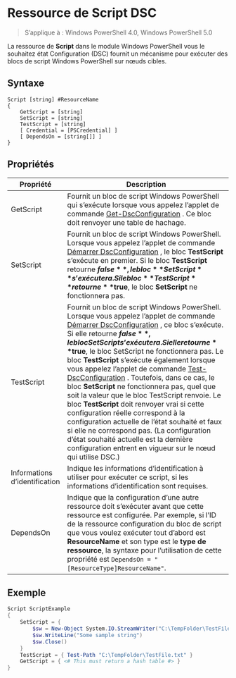# Ressource de Script DSC

 
> S’applique à : Windows PowerShell 4.0, Windows PowerShell 5.0

La ressource de **Script** dans le module Windows PowerShell vous le souhaitez état Configuration (DSC) fournit un mécanisme pour exécuter des blocs de script Windows PowerShell sur nœuds cibles.

## Syntaxe

```
Script [string] #ResourceName
{
    GetScript = [string]
    SetScript = [string]
    TestScript = [string]
    [ Credential = [PSCredential] ]
    [ DependsOn = [string[]] ]
}
```

## Propriétés

|  Propriété  |  Description   | 
|---|---| 
| GetScript| Fournit un bloc de script Windows PowerShell qui s’exécute lorsque vous appelez l’applet de commande [Get-DscConfiguration](https://technet.microsoft.com/en-us/library/dn407379.aspx) . Ce bloc doit renvoyer une table de hachage.| 
| SetScript| Fournit un bloc de script Windows PowerShell. Lorsque vous appelez l’applet de commande [Démarrer DscConfiguration](https://technet.microsoft.com/en-us/library/dn521623.aspx) , le bloc **TestScript** s’exécute en premier. Si le bloc **TestScript** retourne **$false**, le bloc **SetScript** s’exécutera. Si le bloc **TestScript** retourne **$true**, le bloc **SetScript** ne fonctionnera pas.| 
| TestScript| Fournit un bloc de script Windows PowerShell. Lorsque vous appelez l’applet de commande [Démarrer DscConfiguration](https://technet.microsoft.com/en-us/library/dn521623.aspx) , ce bloc s’exécute. Si elle retourne **$false**, le bloc SetScript s’exécutera. Si elle retourne **$true**, le bloc SetScript ne fonctionnera pas. Le bloc **TestScript** s’exécute également lorsque vous appelez l’applet de commande [Test-DscConfiguration](https://technet.microsoft.com/en-us/library/dn407382.aspx) . Toutefois, dans ce cas, le bloc **SetScript** ne fonctionnera pas, quel que soit la valeur que le bloc TestScript renvoie. Le bloc **TestScript** doit renvoyer vrai si cette configuration réelle correspond à la configuration actuelle de l’état souhaité et faux si elle ne correspond pas. (La configuration d’état souhaité actuelle est la dernière configuration entrent en vigueur sur le nœud qui utilise DSC.)| 
| Informations d’identification| Indique les informations d’identification à utiliser pour exécuter ce script, si les informations d’identification sont requises.| 
| DependsOn| Indique que la configuration d’une autre ressource doit s’exécuter avant que cette ressource est configurée. Par exemple, si l’ID de la ressource configuration du bloc de script que vous voulez exécuter tout d’abord est **ResourceName** et son type est le **type de ressource**, la syntaxe pour l’utilisation de cette propriété est `DependsOn = "[ResourceType]ResourceName"`.

## Exemple
```powershell
Script ScriptExample
{
    SetScript = { 
        $sw = New-Object System.IO.StreamWriter("C:\TempFolder\TestFile.txt")
        $sw.WriteLine("Some sample string")
        $sw.Close()
    }
    TestScript = { Test-Path "C:\TempFolder\TestFile.txt" }
    GetScript = { <# This must return a hash table #> }          
}
```

